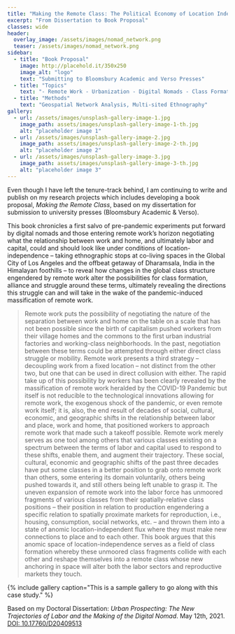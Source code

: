 ```yaml
---
title: "Making the Remote Class: The Political Economy of Location Independence"
excerpt: "From Dissertation to Book Proposal"
classes: wide
header:
  overlay_image: /assets/images/nomad_network.png
  teaser: /assets/images/nomad_network.png
sidebar:
  - title: "Book Proposal"
    image: http://placehold.it/350x250
    image_alt: "logo"
    text: "Submitting to Bloomsbury Academic and Verso Presses"
  - title: "Topics"
    text: "- Remote Work - Urbanization - Digital Nomads - Class Formation"
  - title: "Methods"
    text: "Geospatial Network Analysis, Multi-sited Ethnography"
gallery:
  - url: /assets/images/unsplash-gallery-image-1.jpg
    image_path: assets/images/unsplash-gallery-image-1-th.jpg
    alt: "placeholder image 1"
  - url: /assets/images/unsplash-gallery-image-2.jpg
    image_path: assets/images/unsplash-gallery-image-2-th.jpg
    alt: "placeholder image 2"
  - url: /assets/images/unsplash-gallery-image-3.jpg
    image_path: assets/images/unsplash-gallery-image-3-th.jpg
    alt: "placeholder image 3"
---
```

Even though I have left the tenure-track behind, I am continuing to write and publish on my research projects which includes developing a book proposal, *Making the Remote Class*,  based on my dissertation for submission to university presses (Bloomsbury Academic & Verso).

This book chronicles a first salvo of pre-pandemic experiments put forward by digital nomads and those entering remote work’s horizon negotiating what the relationship between work and home, and ultimately labor and capital, could and should look like under conditions of location-independence – taking ethnographic stops at co-living spaces in the Global City of Los Angeles and the offbeat getaway of Dharamsala, India in the Himalayan foothills –  to reveal how changes in the global class structure engendered by remote work alter the possibilities for class formation, alliance and struggle around these terms, ultimately revealing the directions this struggle can and will take in the wake of the pandemic-induced massification of remote work.

> Remote work puts the possibility of negotiating the nature of the separation between work and home on the table on a scale that has not been possible since the birth of capitalism pushed workers from their village homes and the commons to the first urban industrial factories and working-class neighborhoods. In the past, negotiation between these terms could be attempted through either direct class struggle or mobility. Remote work presents a third strategy – decoupling work from a fixed location – not distinct from the other two, but one that can be used in direct collusion with either. The rapid take up of this possibility by workers has been clearly revealed by the massification of remote work heralded by the COVID-19 Pandemic but itself is not reducible to the technological innovations allowing for remote work, the exogenous shock of the pandemic, or even remote work itself; it is, also, the end result of decades of social, cultural, economic, and geographic shifts in the relationship between labor and place, work and home, that positioned workers to approach remote work that made such a takeoff possible. Remote work merely serves as one tool among others that various classes existing on a spectrum between the terms of labor and capital used to respond to these shifts, enable them, and augment their trajectory. These social, cultural, economic and geographic shifts of the past three decades have put some classes in a better position to grab onto remote work than others, some entering its domain voluntarily, others being pushed towards it, and still others being left unable to grasp it. The uneven expansion of remote work into the labor force has unmoored fragments of various classes from their spatially-relative class positions – their position in relation to production engendering a specific relation to spatially proximate markets for reproduction, i.e., housing, consumption, social networks, etc. – and thrown them into a state of anomic location-independent flux where they must make new connections to place and to each other. This book argues that this anomic space of location-independence serves as a field of class formation whereby these unmoored class fragments collide with each other and reshape themselves into a remote class whose new anchoring in space will alter both the labor sectors and reproductive markets they touch. 

{% include gallery caption="This is a sample gallery to go along with this case study." %}

Based on my Doctoral Dissertation: *Urban Prospecting: The New Trajectories of Labor and the Making of the Digital Nomad*. May 12th, 2021. [DOI: 10.17760/D20409513](https://doi.org/10.1007/s11482-022-10051-1)
